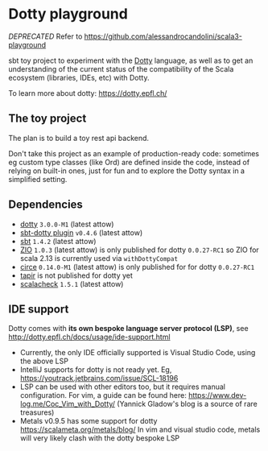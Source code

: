 # Dotty playground 

*DEPRECATED* Refer to https://github.com/alessandrocandolini/scala3-playground

sbt toy project to experiment with the [Dotty](https://dotty.epfl.ch/) language, as well as to get an understanding of the current status of the compatibility of the Scala ecosystem (libraries, IDEs, etc) with Dotty.  

To learn more about dotty: https://dotty.epfl.ch/

## The toy project 

The plan is to build a toy rest api backend.

Don't take this project as an example of production-ready code: sometimes eg custom type classes (like Ord) are defined inside the code, instead of relying on built-in ones, just for fun and to explore the Dotty syntax in a simplified setting. 

## Dependencies 

* [dotty](https://dotty.epfl.ch/) `3.0.0-M1` (latest attow) 
* [sbt-dotty plugin](https://github.com/lampepfl/dotty/tree/master/sbt-dotty) `v0.4.6` (latest attow)
* [sbt](https://github.com/sbt/sbt) `1.4.2` (latest attow) 
* [ZIO](https://github.com/zio/zio) `1.0.3` (latest attow) is only published for dotty `0.0.27-RC1` so ZIO for scala 2.13 is currently used via `withDottyCompat`
* [circe](https://github.com/circe/circe) `0.14.0-M1` (latest attow) is only published for for dotty `0.0.27-RC1`
* [tapir](https://github.com/softwaremill/tapir) is not published for dotty yet
* [scalacheck](https://www.scalacheck.org/) `1.5.1` (latest attow) 


## IDE support 

Dotty comes with **its own bespoke language server protocol (LSP)**, see http://dotty.epfl.ch/docs/usage/ide-support.html
* Currently, the only IDE officially supported is Visual Studio Code, using the above LSP
* IntelliJ supports for dotty is not ready yet. Eg, https://youtrack.jetbrains.com/issue/SCL-18196
* LSP can be used with other editors too, but it requires manual configuration. For vim, a guide can be found here: https://www.dev-log.me/Coc_Vim_with_Dotty/ (Yannick Gladow's blog is a source of rare treasures) 
* Metals v0.9.5 has some support for dotty https://scalameta.org/metals/blog/ In vim and visual studio code, metals will very likely clash with the dotty bespoke  LSP







